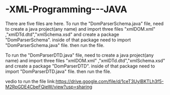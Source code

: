# -XML-Programming---JAVA
There are five files are here.
To run the "DomParserSchema.java" file, need to create a java project(any name) and import three files "xmlDOM.xml" ,"xmlDTd.dtd","xmlSchema.xsd" and create a package "DomParserSchema".
inside of that package need to import "DomParserSchema.java" file. then run the file.

To run the "DomParserDTD.java" file, need to create a java project(any name) and import three files "xmlDOM.xml" ,"xmlDTd.dtd","xmlSchema.xsd" and create a package "DomParserDTD".
inside of that package need to import "DomParserDTD.java" file. then run the file.

vedio to run the file link:https://drive.google.com/file/d/1ceT3UylBKTLh3f5-M2RpGDE4CbeFQjeW/view?usp=sharing
